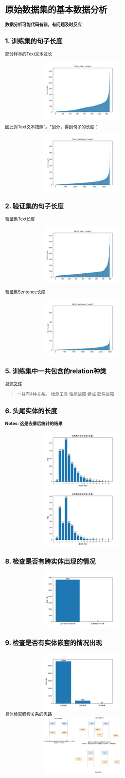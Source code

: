 # 原始数据集的基本数据分析

**数据分析可能代码有错，有问题及时反应**

## 1. 训练集的句子长度

部分样本的Text文本过长

<div align=center><img src="./Graph/Train_text_length.jpg" width=50% height=50% alt="训练集文本(Text)长度"></div>

因此对Text文本按照"。"划分，得到句子的长度：
<div align=center><img src="./Graph/Train_sentence_length.jpg" width = 50% height = 50% /></div>

## 2. 验证集的句子长度

验证集Text长度
<div align=center><img src="./Graph/Valid_text_length.jpg" width=50% height=50% alt=""></div>

验证集Sentence长度
<div align=center><img src="./Graph/Valid_sentence_length.jpg" width=50% height=50% alt=""></div>


<!-- ## 3. 验证头尾实体是否只会出现在一个完整的句子中
<div align=center><img src="./Graph/%E5%A4%B4%E5%B0%BE%E5%AE%9E%E4%BD%93%E5%87%BA%E7%8E%B0%E5%9C%A8%E5%87%A0%E4%B8%AA%E5%8F%A5%E5%AD%90%E4%B8%AD.jpg" width=70% height=70% alt=""></div>

上图的含义：每个三元组的头尾实体，出现在一段Text中的几个句子里。从图中可以看出，每个三元组的头尾实体至少会出现在Text里的一个句子里。
同时，**每个三元组可能会出现在一段Text的多个句子中**
[具体文件](./save_file/一个实体关系蕴含在多个句子中.json) -->

<!-- ## 4. 同一个句子中实体是否多次出现

当头尾实体在同一个句子中时，确实会出现实体在该句内多次出现
<div align=center><img src="./Graph/头尾实体在同一个句子内情况下，头实体在一个句子中出现次数.jpg" width=70% height=70% alt=""></div>
<div align=center><img src="./Graph/头尾实体在同一个句子内情况下，尾实体在一个句子中出现次数.jpg" width=70% height=70% alt=""></div> -->

## 5. 训练集中一共包含的relation种类

[具体文件](./save_file/训练集中包含的relations.txt)

> 一共有4种关系。
> 检测工具
> 性能故障
> 组成
> 部件故障

## 6. 头尾实体的长度

**Notes: 这是去重后统计的结果**
<div align=center><img src="./Graph/训练集头实体长度(去重).jpg" width=50% height=50% alt=""></div>
<div align=center><img src="./Graph/训练集尾实体长度(去重).jpg" width=50% height=50% alt=""></div>

<!-- # 7. 是不是每个句子都有一种关系

有大量句子不包含三元组

> [具体文件](./save_file/一个句子包含多个关系.json)

<div align=center><img src="./Graph/训练集中句子包含三元组的情况.jpg" width=70% height=70% alt=""></div> -->

## 8. 检查是否有跨实体出现的情况
<div align=center><img src="./Graph/实体跨越句子统计.jpg" width=50% height=50% alt=""></div>

## 9. 检查是否有实体嵌套的情况出现
<div align=center><img src="./Graph/实体嵌套情况.jpg" width=50% height=50% alt=""></div>
具体检查嵌套关系的思路
<div align=center><img src="./Graph/嵌套关系.jpg" width=50% height=50% alt=""></div>
